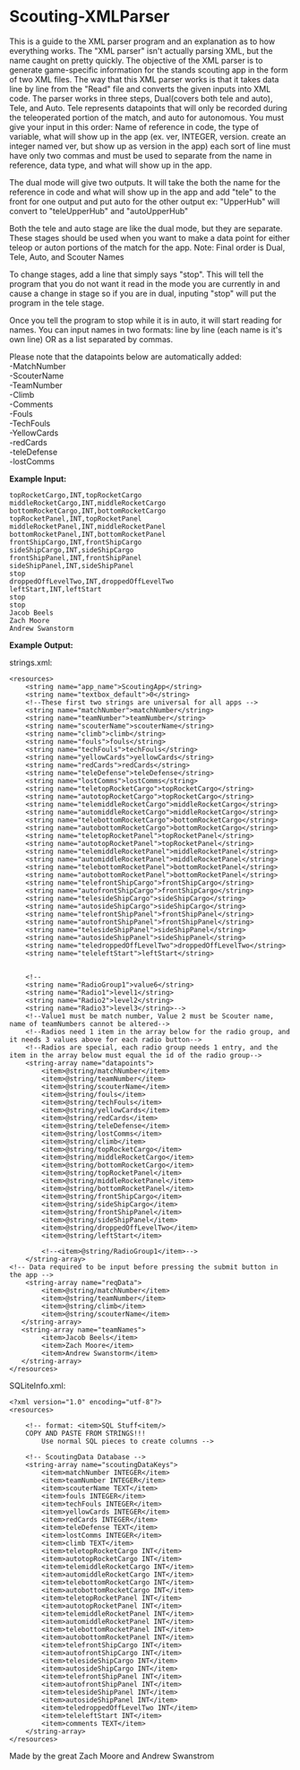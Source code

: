 # Scouting-XMLParser
This is a guide to the XML parser program and an explanation as to how everything works.
The "XML parser" isn't actually parsing XML, but the name caught on pretty quickly.
The objective of the XML parser is to generate game-specific information for the stands scouting app in
the form of two XML files.
The way that this XML parser works is that it takes data line by line from the "Read" file and converts the given inputs into XML code.
The parser works in three steps, Dual(covers both tele and auto), Tele, and Auto. Tele represents datapoints that will only be
recorded during the teleoperated portion of the match, and auto for autonomous.
You must give your input in this order: Name of reference in code, the type of variable, what will show up in the app
(ex. ver, INTEGER, version. create an integer named ver, but show up as version in the app)
each sort of line must have only two commas and must be used to separate from the name in reference, data type, and
what will show up in the app.

The dual mode will give two outputs. It will take the both the name for the reference in code and what will show
up in the app and add "tele" to the front for one output and put auto for the other output
ex: "UpperHub" will convert to "teleUpperHub" and "autoUpperHub"

Both the tele and auto stage are like the dual mode, but they are separate. These stages should be used when you want to make
a data point for either teleop or auton portions of the match for the app.
Note: Final order is Dual, Tele, Auto, and Scouter Names

To change stages, add a line that simply says "stop". This will tell the program that you do not want it
read in the mode you are currently in and cause a change in stage so if you are in dual, inputing "stop" will put
the program in the tele stage.

Once you tell the program to stop while it is in auto, it will start reading for names. You can input names in two formats:
line by line (each name is it's own line) OR as a list separated by commas.

Please note that the datapoints below are automatically added:<br>
-MatchNumber<br>
-ScouterName<br>
-TeamNumber<br>
-Climb<br>
-Comments<br>
-Fouls<br>
-TechFouls<br>
-YellowCards<br>
-redCards<br>
-teleDefense<br>
-lostComms<br>

**Example Input:**
```
topRocketCargo,INT,topRocketCargo
middleRocketCargo,INT,middleRocketCargo
bottomRocketCargo,INT,bottomRocketCargo
topRocketPanel,INT,topRocketPanel
middleRocketPanel,INT,middleRocketPanel
bottomRocketPanel,INT,bottomRocketPanel
frontShipCargo,INT,frontShipCargo
sideShipCargo,INT,sideShipCargo
frontShipPanel,INT,frontShipPanel
sideShipPanel,INT,sideShipPanel
stop
droppedOffLevelTwo,INT,droppedOffLevelTwo
leftStart,INT,leftStart
stop
stop
Jacob Beels
Zach Moore
Andrew Swanstorm
```
**Example Output:**

strings.xml:
```
<resources>
    <string name="app_name">ScoutingApp</string>
    <string name="textbox_default">0</string>
    <!--These first two strings are universal for all apps -->
    <string name="matchNumber">matchNumber</string>
    <string name="teamNumber">teamNumber</string>
    <string name="scouterName">scouterName</string>
    <string name="climb">climb</string>
    <string name="fouls">fouls</string>
    <string name="techFouls">techFouls</string>
    <string name="yellowCards">yellowCards</string>
    <string name="redCards">redCards</string>
    <string name="teleDefense">teleDefense</string>
    <string name="lostComms">lostComms</string>
    <string name="teletopRocketCargo">topRocketCargo</string>
    <string name="autotopRocketCargo">topRocketCargo</string>
    <string name="telemiddleRocketCargo">middleRocketCargo</string>
    <string name="automiddleRocketCargo">middleRocketCargo</string>
    <string name="telebottomRocketCargo">bottomRocketCargo</string>
    <string name="autobottomRocketCargo">bottomRocketCargo</string>
    <string name="teletopRocketPanel">topRocketPanel</string>
    <string name="autotopRocketPanel">topRocketPanel</string>
    <string name="telemiddleRocketPanel">middleRocketPanel</string>
    <string name="automiddleRocketPanel">middleRocketPanel</string>
    <string name="telebottomRocketPanel">bottomRocketPanel</string>
    <string name="autobottomRocketPanel">bottomRocketPanel</string>
    <string name="telefrontShipCargo">frontShipCargo</string>
    <string name="autofrontShipCargo">frontShipCargo</string>
    <string name="telesideShipCargo">sideShipCargo</string>
    <string name="autosideShipCargo">sideShipCargo</string>
    <string name="telefrontShipPanel">frontShipPanel</string>
    <string name="autofrontShipPanel">frontShipPanel</string>
    <string name="telesideShipPanel">sideShipPanel</string>
    <string name="autosideShipPanel">sideShipPanel</string>
    <string name="teledroppedOffLevelTwo">droppedOffLevelTwo</string>
    <string name="teleleftStart">leftStart</string>


    <!--
    <string name="RadioGroup1">value6</string>
    <string name="Radio1">level1</string>
    <string name="Radio2">level2</string>
    <string name="Radio3">level3</string>-->
    <!--Value1 must be match number, Value 2 must be Scouter name, name of teamNumbers cannot be altered-->
    <!--Radios need 1 item in the array below for the radio group, and it needs 3 values above for each radio button-->
    <!--Radios are special, each radio group needs 1 entry, and the item in the array below must equal the id of the radio group-->
    <string-array name="datapoints">
        <item>@string/matchNumber</item>
        <item>@string/teamNumber</item>
        <item>@string/scouterName</item>
        <item>@string/fouls</item>
        <item>@string/techFouls</item>
        <item>@string/yellowCards</item>
        <item>@string/redCards</item>
        <item>@string/teleDefense</item>
        <item>@string/lostComms</item>
        <item>@string/climb</item>
        <item>@string/topRocketCargo</item>
        <item>@string/middleRocketCargo</item>
        <item>@string/bottomRocketCargo</item>
        <item>@string/topRocketPanel</item>
        <item>@string/middleRocketPanel</item>
        <item>@string/bottomRocketPanel</item>
        <item>@string/frontShipCargo</item>
        <item>@string/sideShipCargo</item>
        <item>@string/frontShipPanel</item>
        <item>@string/sideShipPanel</item>
        <item>@string/droppedOffLevelTwo</item>
        <item>@string/leftStart</item>

        <!--<item>@string/RadioGroup1</item>-->
    </string-array>
<!-- Data required to be input before pressing the submit button in the app -->
    <string-array name="reqData">
        <item>@string/matchNumber</item>
        <item>@string/teamNumber</item>
        <item>@string/climb</item>
        <item>@string/scouterName</item>
   </string-array>
   <string-array name="teamNames"> 
        <item>Jacob Beels</item>
        <item>Zach Moore</item>
        <item>Andrew Swanstorm</item>
   </string-array> 
</resources>
```
SQLiteInfo.xml:
```
<?xml version="1.0" encoding="utf-8"?>
<resources>

    <!-- format: <item>SQL Stuff<item/>
    COPY AND PASTE FROM STRINGS!!!
        Use normal SQL pieces to create columns -->

    <!-- ScoutingData Database -->
    <string-array name="scoutingDataKeys">
        <item>matchNumber INTEGER</item>
        <item>teamNumber INTEGER</item>
        <item>scouterName TEXT</item>
        <item>fouls INTEGER</item>
        <item>techFouls INTEGER</item>
        <item>yellowCards INTEGER</item>
        <item>redCards INTEGER</item>
        <item>teleDefense TEXT</item>
        <item>lostComms INTEGER</item>
        <item>climb TEXT</item>
        <item>teletopRocketCargo INT</item>
        <item>autotopRocketCargo INT</item>
        <item>telemiddleRocketCargo INT</item>
        <item>automiddleRocketCargo INT</item>
        <item>telebottomRocketCargo INT</item>
        <item>autobottomRocketCargo INT</item>
        <item>teletopRocketPanel INT</item>
        <item>autotopRocketPanel INT</item>
        <item>telemiddleRocketPanel INT</item>
        <item>automiddleRocketPanel INT</item>
        <item>telebottomRocketPanel INT</item>
        <item>autobottomRocketPanel INT</item>
        <item>telefrontShipCargo INT</item>
        <item>autofrontShipCargo INT</item>
        <item>telesideShipCargo INT</item>
        <item>autosideShipCargo INT</item>
        <item>telefrontShipPanel INT</item>
        <item>autofrontShipPanel INT</item>
        <item>telesideShipPanel INT</item>
        <item>autosideShipPanel INT</item>
        <item>teledroppedOffLevelTwo INT</item>
        <item>teleleftStart INT</item>
        <item>comments TEXT</item>
    </string-array>
</resources>
```



Made by the great Zach Moore and Andrew Swanstrom